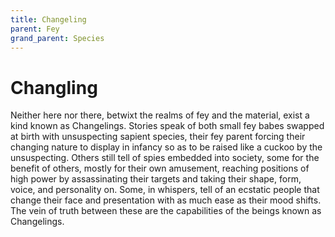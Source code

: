```yaml
---
title: Changeling
parent: Fey
grand_parent: Species
---
```


# Changling
Neither here nor there, betwixt the realms of fey and the material, exist a kind known as Changelings. Stories speak of both small fey babes swapped at birth with unsuspecting sapient species, their fey parent forcing their changing nature to display in infancy so as to be raised like a cuckoo by the unsuspecting. Others still tell of spies embedded into society, some for the benefit of others, mostly for their own amusement, reaching positions of high power by assassinating their targets and taking their shape, form, voice, and personality on. Some, in whispers, tell of an ecstatic people that change their face and presentation with as much ease as their mood shifts. The vein of truth between these are the capabilities of the beings known as Changelings.
